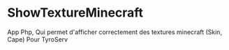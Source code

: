 # ShowTextureMinecraft
App Php, Qui permet d'afficher correctement des textures minecraft (Skin, Cape) Pour TyroServ
